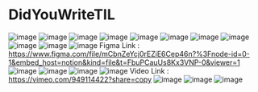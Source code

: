 # DidYouWriteTIL
![image](https://github.com/SheepSaGi/PUBLIC__DidYouWriteTIL/assets/66246253/b8ff5f5b-833e-4322-8047-29bc659885d4)
![image](https://github.com/SheepSaGi/PUBLIC__DidYouWriteTIL/assets/66246253/0c6bf4e0-9f17-4f70-967c-91b8b0569a42)
![image](https://github.com/SheepSaGi/PUBLIC__DidYouWriteTIL/assets/66246253/7e4adc29-cfbf-48b8-be2c-fce8188640e6)
![image](https://github.com/SheepSaGi/PUBLIC__DidYouWriteTIL/assets/66246253/b9dd1736-63bf-4e2c-8525-48287ac7f569)
![image](https://github.com/SheepSaGi/PUBLIC__DidYouWriteTIL/assets/66246253/12c733e8-c010-45b5-9eb8-23b0f69a282d)
![image](https://github.com/SheepSaGi/PUBLIC__DidYouWriteTIL/assets/66246253/2a77d373-af3f-4552-be55-f326bc0c0a95)
![image](https://github.com/SheepSaGi/PUBLIC__DidYouWriteTIL/assets/66246253/6ee05835-3686-45b3-be51-31f0267627b9)
![image](https://github.com/SheepSaGi/PUBLIC__DidYouWriteTIL/assets/66246253/1d64a049-7f67-4d9d-83fa-bf8f0a9134b9)
![image](https://github.com/SheepSaGi/PUBLIC__DidYouWriteTIL/assets/66246253/82deb35d-57a7-4047-ad5c-5f7e1611a6cc)
![image](https://github.com/SheepSaGi/PUBLIC__DidYouWriteTIL/assets/66246253/541ce9fb-37d4-4592-b168-509337413678)
![image](https://github.com/SheepSaGi/PUBLIC__DidYouWriteTIL/assets/66246253/a6eaca3e-50cd-49d7-9516-ce501fc08cbf)
Figma Link : https://www.figma.com/file/mCbnZeYcj0rEZiE6Cep46n?%3Fnode-id=0-1&embed_host=notion&kind=file&t=FbuPCauUs8Kx3VNP-0&viewer=1
![image](https://github.com/SheepSaGi/PUBLIC__DidYouWriteTIL/assets/66246253/50d92f02-bf81-403e-be0e-6703289dd6b6)
![image](https://github.com/SheepSaGi/PUBLIC__DidYouWriteTIL/assets/66246253/b22a8098-3f44-446a-85ab-8122a957621c)
![image](https://github.com/SheepSaGi/PUBLIC__DidYouWriteTIL/assets/66246253/abbfc38d-a8ba-496e-a219-74417ecfab72)
![image](https://github.com/SheepSaGi/PUBLIC__DidYouWriteTIL/assets/66246253/cf9ca878-6522-4081-9aeb-a3e894f4d776)
Video Link : https://vimeo.com/949114422?share=copy
![image](https://github.com/SheepSaGi/PUBLIC__DidYouWriteTIL/assets/66246253/2ba2e78f-d0f5-4a79-bc69-2c075420f1a3)
![image](https://github.com/SheepSaGi/PUBLIC__DidYouWriteTIL/assets/66246253/a1efef69-1adc-4e62-b5ed-24410e0ecca1)
![image](https://github.com/SheepSaGi/PUBLIC__DidYouWriteTIL/assets/66246253/515e3076-7bbb-4dfd-8383-91a5626bfebc)
